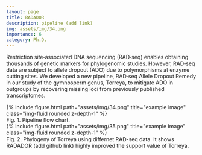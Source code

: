 ```yaml
---
layout: page
title: RADADOR
description: pipeline (add link)
img: assets/img/34.png
importance: 6
category: Ph.D.
---
```


Restriction site‐associated DNA sequencing (RAD‐seq) enables obtaining thousands of genetic markers for phylogenomic studies. However, RAD‐seq data are subject to allele dropout (ADO) due to polymorphisms at enzyme cutting sites. We developed a new pipeline, RAD‐seq Allele Dropout Remedy in our study of the gymnosperm genus, Torreya, to mitigate ADO in outgroups by recovering missing loci from previously published transcriptomes.


<div class="row">
    <div class="col-sm mt-3 mt-md-0">
        {% include figure.html path="assets/img/34.png" title="example image" class="img-fluid rounded z-depth-1" %}
    </div>
</div>
<div class="caption">
    Fig. 1. Pipeline flow chart.
</div>

<div class="row">
    <div class="col-sm mt-3 mt-md-0">
        {% include figure.html path="assets/img/35.png" title="example image" class="img-fluid rounded z-depth-1" %}
    </div>
</div>
<div class="caption">
    Fig. 2. Phylogeny of Torreya using differnet RAD-seq data. It shows RADADOR (add github link) highly improved the support value of Torreya.
</div>

